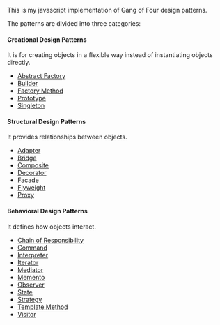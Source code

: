 This is my javascript implementation of Gang of Four design patterns.

The patterns are divided into three categories:

#### Creational Design Patterns

It is for creating objects in a flexible way instead of instantiating objects directly.

- [Abstract Factory](https://github.com/imagicbell/design-patterns-js-gof/blob/master/src/creational/abstractFactory.js)
- [Builder](https://github.com/imagicbell/design-patterns-js-gof/blob/master/src/creational/builder.js)
- [Factory Method](https://github.com/imagicbell/design-patterns-js-gof/blob/master/src/creational/factory.js)
- [Prototype](https://github.com/imagicbell/design-patterns-js-gof/blob/master/src/creational/prototype.js)
- [Singleton](https://github.com/imagicbell/design-patterns-js-gof/blob/master/src/creational/singleton.js)

#### Structural Design Patterns

It provides relationships between objects.

- [Adapter](https://github.com/imagicbell/design-patterns-js-gof/blob/master/src/structural/adapter.js)
- [Bridge](https://github.com/imagicbell/design-patterns-js-gof/blob/master/src/structural/bridge.js)
- [Composite](https://github.com/imagicbell/design-patterns-js-gof/blob/master/src/structural/composite.js)
- [Decorator](https://github.com/imagicbell/design-patterns-js-gof/blob/master/src/structural/decorator.js)
- [Facade](https://github.com/imagicbell/design-patterns-js-gof/blob/master/src/structural/facade.js)
- [Flyweight](https://github.com/imagicbell/design-patterns-js-gof/blob/master/src/structural/flyweight.js)
- [Proxy](https://github.com/imagicbell/design-patterns-js-gof/blob/master/src/structural/proxy.js)

#### Behavioral Design Patterns

It defines how objects interact.

- [Chain of Responsibility](https://github.com/imagicbell/design-patterns-js-gof/blob/master/src/structural/chainOfResponsibility.js)
- [Command](https://github.com/imagicbell/design-patterns-js-gof/blob/master/src/structural/command.js)
- [Interpreter](https://github.com/imagicbell/design-patterns-js-gof/blob/master/src/structural/interpreter.js)
- [Iterator](https://github.com/imagicbell/design-patterns-js-gof/blob/master/src/structural/iterator.js)
- [Mediator](https://github.com/imagicbell/design-patterns-js-gof/blob/master/src/structural/mediator.js)
- [Memento](https://github.com/imagicbell/design-patterns-js-gof/blob/master/src/structural/memento.js)
- [Observer](https://github.com/imagicbell/design-patterns-js-gof/blob/master/src/structural/observer.js)
- [State](https://github.com/imagicbell/design-patterns-js-gof/blob/master/src/structural/state.js)
- [Strategy](https://github.com/imagicbell/design-patterns-js-gof/blob/master/src/structural/strategy.js)
- [Template Method](https://github.com/imagicbell/design-patterns-js-gof/blob/master/src/structural/template.js)
- [Visitor](https://github.com/imagicbell/design-patterns-js-gof/blob/master/src/structural/visitor.js)